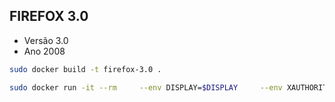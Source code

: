 ## FIREFOX 3.0

- Versão 3.0
- Ano 2008

```sh
sudo docker build -t firefox-3.0 .
```

```sh
sudo docker run -it --rm     --env DISPLAY=$DISPLAY     --env XAUTHORITY=$XAUTHORITY     --volume /tmp/.X11-unix:/tmp/.X11-unix     --volume $XAUTHORITY:$XAUTHORITY    --network host  --name firefox-3.0 firefox-3.0
```
